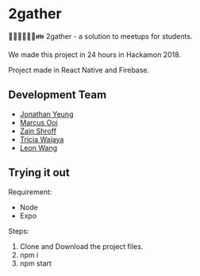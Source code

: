 # 2gather
🤗👦👦🏽👧🏻👪
2gather - a solution to meetups for students.

We made this project in 24 hours in Hackamon 2018.

Project made in React Native and Firebase.

## Development Team
- [Jonathan Yeung](https://github.com/YeungJonathan)
- [Marcus Ooi](https://github.com/MarcusKJOoi)
- [Zain Shroff](https://github.com/zain610)
- [Tricia Wajaya](https://github.com/TriciaWijaya)
- [Leon Wang](https://github.com/LeonLiAng929)

## Trying it out
Requirement:
- Node
- Expo

Steps:
1. Clone and Download the project files.
2. npm i
3. npm start
